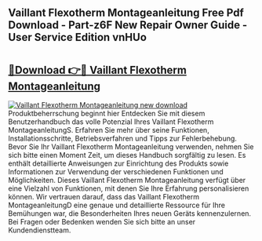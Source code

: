 ## Vaillant Flexotherm Montageanleitung Free Pdf Download - Part-z6F New Repair Owner Guide - User Service Edition vnHUo

# <h2><a href="http://df77f6g.blite.top/?on=Vaillant+Flexotherm+Montageanleitung">🔗Download 👉🔴 Vaillant Flexotherm Montageanleitung</a></h2>

[![Vaillant Flexotherm Montageanleitung new download](https://i.imgur.com/lujVjoI.png)](http://df77f6g.blite.top/?on=Vaillant+Flexotherm+Montageanleitung)
Produktbeherrschung beginnt hier Entdecken Sie mit diesem Benutzerhandbuch das volle Potenzial Ihres Vaillant Flexotherm MontageanleitungS. Erfahren Sie mehr über seine Funktionen, Installationsschritte, Betriebsverfahren und Tipps zur Fehlerbehebung. Bevor Sie Ihr Vaillant Flexotherm Montageanleitung verwenden, nehmen Sie sich bitte einen Moment Zeit, um dieses Handbuch sorgfältig zu lesen. Es enthält detaillierte Anweisungen zur Einrichtung des Produkts sowie Informationen zur Verwendung der verschiedenen Funktionen und Möglichkeiten. Dieses Vaillant Flexotherm Montageanleitung verfügt über eine Vielzahl von Funktionen, mit denen Sie Ihre Erfahrung personalisieren können. Wir vertrauen darauf, dass das Vaillant Flexotherm MontageanleitungD eine genaue und detaillierte Ressource für Ihre Bemühungen war, die Besonderheiten Ihres neuen Geräts kennenzulernen. Bei Fragen oder Bedenken wenden Sie sich bitte an unser Kundendienstteam.
